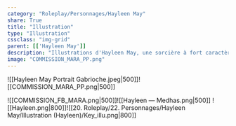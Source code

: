 ```yaml
---
category: "Roleplay/Personnages/Hayleen May"
share: True
title: "Illustration"
type: "Illustration"
cssclass: "img-grid"
parent: [['Hayleen May']]
description: "Illustrations d'Hayleen May, une sorcière à fort caractère !"
image: "COMMISSION_MARA_PP.png"
---
```


![[Hayleen May Portrait Gabrioche.jpeg|500]]![[COMMISSION_MARA_PP.png|500]]

![[COMMISSION_FB_MARA.png|500]]![[Hayleen — Medhas.png|500]]
![[Hayleen.png|800]]![[20. Roleplay/22. Personnages/Hayleen May/Illustration (Hayleen)/Key_illu.png|800]]